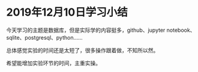 # 2019年12月10日学习小结

今天学习的主题是数据库，但是实际学的内容挺多，github、jupyter notebook、sqlite、postgresql、python……

总体感觉实验的时间还是太短了，很多操作跟着做，不知所以然。

希望能增加实验环节的时间，主重实操。